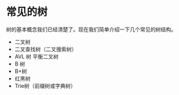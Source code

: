 # 常见的树

树的基本概念我们已经清楚了。现在我们简单介绍一下几个常见的树结构。

- 二叉树
- 二叉查找树（二叉搜索树）
- AVL 树 平衡二叉树
- B 树
- B+树
- 红黑树
- Trie树（前缀树或字典树）

